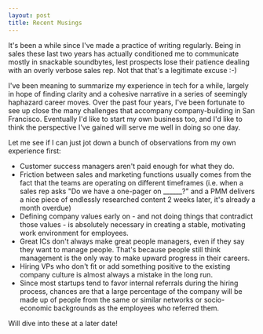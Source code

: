 ```yaml
---
layout: post
title: Recent Musings
---
```


It's been a while since I've made a practice of writing regularly. Being in sales these last two years has actually conditioned me to communicate mostly in snackable soundbytes, lest prospects lose their patience dealing with an overly verbose sales rep. Not that that's a legitimate excuse :-)

I've been meaning to summarize my experience in tech for a while, largely in hope of finding clarity and a cohesive narrative in a series of seemingly haphazard career moves. Over the past four years, I've been fortunate to see up close the many challenges that accompany company-building in San Francisco. Eventually I'd like to start my own business too, and I'd like to think the perspective I've gained will serve me well in doing so one day.

Let me see if I can just jot down a bunch of observations from my own experience first:

- Customer success managers aren't paid enough for what they do.
- Friction between sales and marketing functions usually comes from the fact that the teams are operating on different timeframes (i.e. when a sales rep asks "Do we have a one-pager on ______?" and a PMM delivers a nice piece of endlessly researched content 2 weeks later, it's already a month overdue)
- Defining company values early on - and not doing things that contradict those values - is absolutely necessary in creating a stable, motivating work environment for employees.
- Great ICs don't always make great people managers, even if they say they want to manage people. That's because people still think management is the only way to make upward progress in their careers.
- Hiring VPs who don't fit or add something positive to the existing company culture is almost always a mistake in the long run.
- Since most startups tend to favor internal referrals during the hiring process, chances are that a large percentage of the company will be made up of people from the same or similar networks or socio-economic backgrounds as the employees who referred them.

Will dive into these at a later date!
